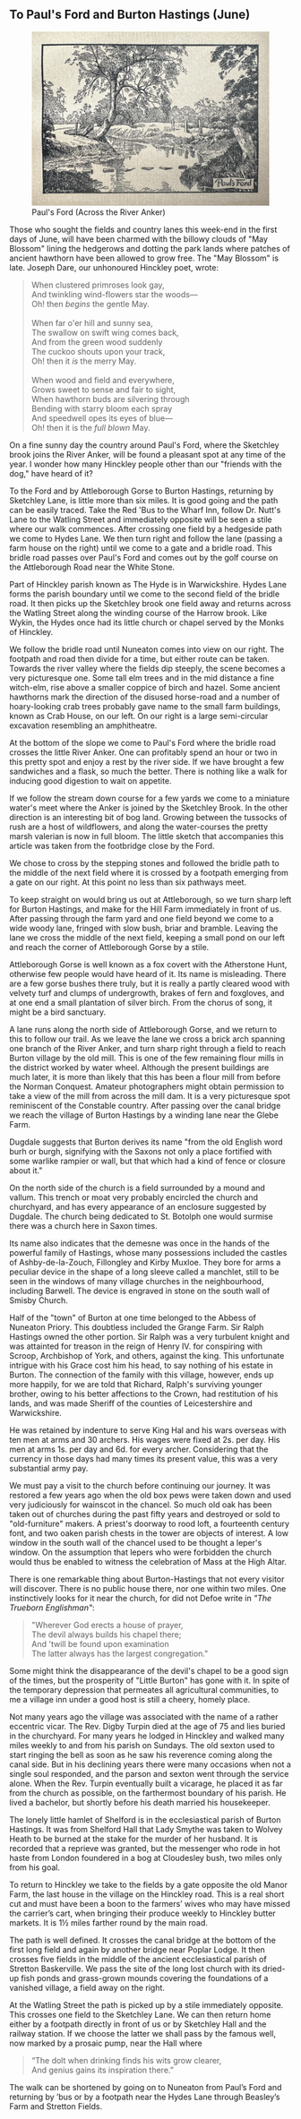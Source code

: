 <h2 id="5">To Paul's Ford and Burton Hastings (June)</h1>

<figure>
    <img src="img/37.jpg" />
    <figcaption>Paul's Ford (Across the River Anker)</figcaption>
</figure>

Those who sought the fields and country lanes this week-end in the first days of June, will have been charmed with the billowy clouds of "May Blossom" lining the hedgerows and dotting the park lands where patches of ancient hawthorn have been allowed to grow free. The "May Blossom" is late. Joseph Dare, our unhonoured Hinckley poet, wrote:

> When clustered primroses look gay,<br>
> And twinkling wind-flowers star the woods—<br>
> Oh! then _begins_ the gentle May.<br>
> <br>
> When far o'er hill and sunny sea,<br>
> The swallow on swift wing comes back,<br>
> And from the green wood suddenly<br>
> The cuckoo shouts upon your track,<br>
> Oh! then it _is_ the merry May.<br>
> <br>
> When wood and field and everywhere,<br>
> Grows sweet to sense and fair to sight,<br>
> When hawthorn buds are silvering through<br>
> Bending with starry bloom each spray<br>
> And speedwell opes its eyes of blue—<br>
> Oh! then it is the _full blown_ May.

On a fine sunny day the country around Paul's Ford, where the Sketchley brook joins the River Anker, will be found a pleasant spot at any time of the year. I wonder how many Hinckley people other than our "friends with the dog," have heard of it?

To the Ford and by Attleborough Gorse to Burton Hastings, returning by Sketchley Lane, is little more than six miles. It is good going and the path can be easily traced. Take the Red 'Bus to the Wharf Inn, follow Dr. Nutt's Lane to the Watling Street and immediately opposite will be seen a stile where our walk commences. After crossing one field by a hedgeside path we come to Hydes Lane. We then turn right and follow the lane (passing a farm house on the right) until we come to a gate and a bridle road. This bridle road passes over Paul's Ford and comes out by the golf course on the Attleborough Road near the White Stone.

Part of Hinckley parish known as The Hyde is in Warwickshire. Hydes Lane forms the parish boundary until we come to the second field of the bridle road. It then picks up the Sketchley brook one field away and returns across the Watling Street along the winding course of the Harrow brook. Like Wykin, the Hydes once had its little church or chapel served by the Monks of Hinckley.

We follow the bridle road until Nuneaton comes into view on our right. The footpath and road then divide for a time, but either route can be taken. Towards the river valley where the fields dip steeply, the scene becomes a very picturesque one. Some tall elm trees and in the mid distance a fine witch-elm, rise above a smaller coppice of birch and hazel. Some ancient hawthorns mark the direction of the disused horse-road and a number of hoary-looking crab trees probably gave name to the small farm buildings, known as Crab House, on our left. On our right is a large semi-circular excavation resembling an amphitheatre.

At the bottom of the slope we come to Paul's Ford where the bridle road crosses the little River Anker. One can profitably spend an hour or two in this pretty spot and enjoy a rest by the river side. If we have brought a few sandwiches and a flask, so much the better. There is nothing like a walk for inducing good digestion to wait on appetite.

If we follow the stream down course for a few yards we come to a miniature water's meet where the Anker is joined by the Sketchley Brook. In the other direction is an interesting bit of bog land. Growing between the tussocks of rush are a host of wildflowers, and along the water-courses the pretty marsh valerian is now in full bloom. The little sketch that accompanies this article was taken from the footbridge close by the Ford.

We chose to cross by the stepping stones and followed the bridle path to the middle of the next field where it is crossed by a footpath emerging from a gate on our right. At this point no less than six pathways meet.

To keep straight on would bring us out at Attleborough, so we turn sharp left for Burton Hastings, and make for the Hill Farm immediately in front of us. After passing through the farm yard and one field beyond we come to a wide woody lane, fringed with slow bush, briar and bramble. Leaving the lane we cross the middle of the next field, keeping a small pond on our left and reach the corner of Attleborough Gorse by a stile.

Attleborough Gorse is well known as a fox covert with the Atherstone Hunt, otherwise few people would have heard of it. Its name is misleading. There are a few gorse bushes there truly, but it is really a partly cleared wood with velvety turf and clumps of undergrowth, brakes of fern and foxgloves, and at one end a small plantation of silver birch. From the chorus of song, it might be a bird sanctuary.

A lane runs along the north side of Attleborough Gorse, and we return to this to follow our trail. As we leave the lane we cross a brick arch spanning one branch of the River Anker, and turn sharp right through a field to reach Burton village by the old mill. This is one of the few remaining flour mills in the district worked by water wheel. Although the present buildings are much later, it is more than likely that this has been a flour mill from before the Norman Conquest. Amateur photographers might obtain permission to take a view of the mill from across the mill dam. It is a very picturesque spot reminiscent of the Constable country. After passing over the canal bridge we reach the village of Burton Hastings by a winding lane near the Glebe Farm.

Dugdale suggests that Burton derives its name "from the old English word burh or burgh, signifying with the Saxons not only a place fortified with some warlike rampier or wall, but that which had a kind of fence or closure about it."

On the north side of the church is a field surrounded by a mound and vallum. This trench or moat very probably encircled the church and churchyard, and has every appearance of an enclosure suggested by Dugdale. The church being dedicated to St. Botolph one would surmise there was a church here in Saxon times.

Its name also indicates that the demesne was once in the hands of the powerful family of Hastings, whose many possessions included the castles of Ashby-de-la-Zouch, Fillongley and Kirby Muxloe. They bore for arms a peculiar device in the shape of a long sleeve called a manchlet, still to be seen in the windows of many village churches in the neighbourhood, including Barwell. The device is engraved in stone on the south wall of Smisby Church.

Half of the "town" of Burton at one time belonged to the Abbess of Nuneaton Priory. This doubtless included the Grange Farm. Sir Ralph Hastings owned the other portion. Sir Ralph was a very turbulent knight and was attainted for treason in the reign of Henry IV. for conspiring with Scroop, Archbishop of York, and others, against the king. This unfortunate intrigue with his Grace cost him his head, to say nothing of his estate in Burton. The connection of the family with this village, however, ends up more happily, for we are told that Richard, Ralph's surviving younger brother, owing to his better affections to the Crown, had restitution of his lands, and was made Sheriff of the counties of Leicestershire and Warwickshire.

He was retained by indenture to serve King Hal and his wars overseas with ten men at arms and 30 archers. His wages were fixed at 2s. per day. His men at arms 1s. per day and 6d. for every archer. Considering that the currency in those days had many times its present value, this was a very substantial army pay.

We must pay a visit to the church before continuing our journey. It was restored a few years ago when the old box pews were taken down and used very judiciously for wainscot in the chancel. So much old oak has been taken out of churches during the past fifty years and destroyed or sold to "old-furniture" makers. A priest's doorway to rood loft, a fourteenth century font, and two oaken parish chests in the tower are objects of interest. A low window in the south wall of the chancel used to be thought a leper's window. On the assumption that lepers who were forbidden the church would thus be enabled to witness the celebration of Mass at the High Altar.

There is one remarkable thing about Burton-Hastings that not every visitor will discover. There is no public house there, nor one within two miles. One instinctively looks for it near the church, for did not Defoe write in _"The Trueborn Englishman"_:

> "Wherever God erects a house of prayer,<br>
> The devil always builds his chapel there;<br>
> And 'twill be found upon examination<br>
> The latter always has the largest congregation."<br>

Some might think the disappearance of the devil's chapel to be a good sign of the times, but the prosperity of "Little Burton" has gone with it. In spite of the temporary depression that permeates all agricultural communities, to me a village inn under a good host is still a cheery, homely place.

Not many years ago the village was associated with the name of a rather eccentric vicar. The Rev. Digby Turpin died at the age of 75 and lies buried in the churchyard. For many years he lodged in Hinckley and walked many miles weekly to and from his parish on Sundays. The old sexton used to start ringing the bell as soon as he saw his reverence coming along the canal side. But in his declining years there were many occasions when not a single soul responded, and the parson and sexton went through the service alone. When the Rev. Turpin eventually built a vicarage, he placed it as far from the church as possible, on the farthermost boundary of his parish. He lived a bachelor, but shortly before his death married his housekeeper.

The lonely little hamlet of Shelford is in the ecclesiastical parish of Burton Hastings. It was from Shelford Hall that Lady Smythe was taken to Wolvey Heath to be burned at the stake for the murder of her husband. It is recorded that a reprieve was granted, but the messenger who rode in hot haste from London foundered in a bog at Cloudesley bush, two miles only from his goal.

To return to Hinckley we take to the fields by a gate opposite the old Manor Farm, the last house in the village on the Hinckley road. This is a real short cut and must have been a boon to the farmers’ wives who may have missed the carrier’s cart, when bringing their produce weekly to Hinckley butter markets. It is 1½ miles farther round by the main road.

The path is well defined. It crosses the canal bridge at the bottom of the first long field and again by another bridge near Poplar Lodge. It then crosses five fields in the middle of the ancient ecclesiastical parish of Stretton Baskerville. We pass the site of the long lost church with its dried-up fish ponds and grass-grown mounds covering the foundations of a vanished village, a field away on the right.

At the Watling Street the path is picked up by a stile immediately opposite. This crosses one field to the Sketchley Lane. We can then return home either by a footpath directly in front of us or by Sketchley Hall and the railway station. If we choose the latter we shall pass by the famous well, now marked by a prosaic pump, near the Hall where

> “The dolt when drinking finds his wits grow clearer,<br>
> And genius gains its inspiration there.”

The walk can be shortened by going on to Nuneaton from Paul’s Ford and returning by ’bus or by a footpath near the Hydes Lane through Beasley’s Farm and Stretton Fields.
